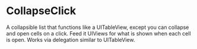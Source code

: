CollapseClick
=============

A collapsible list that functions like a UITableView, except you can collapse and open cells on a click. Feed it UIViews for what is shown when each cell is open. Works via delegation similar to UITableView.
